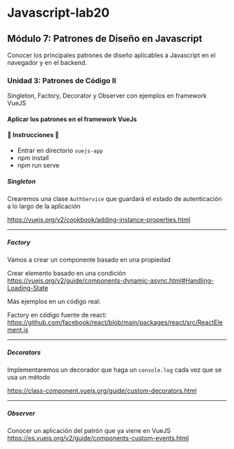 # Javascript-lab20

## Módulo 7: Patrones de Diseño en Javascript
Conocer los principales patrones de diseño aplicables a Javascript en el navegador y en el backend.

### Unidad 3: Patrones de Código II

Singleton, Factory, Decorator y Observer con ejemplos en framework VueJS

#### Aplicar los patrones en el framework VueJs

#### 👀 Instrucciones 👀

- Entrar en directorio `vuejs-app`
- npm install
- npm run serve



##### Singleton

Crearemos una clase `AuthService` que guardará el estado de autenticación a lo largo de la aplicación

https://vuejs.org/v2/cookbook/adding-instance-properties.html

---------------------------------------------------------------------
##### Factory

Vamos a crear un componente basado en una propiedad

Crear elemento basado en una condición
https://vuejs.org/v2/guide/components-dynamic-async.html#Handling-Loading-State

Más ejemplos en un código real:

Factory en código fuente de react:
https://github.com/facebook/react/blob/main/packages/react/src/ReactElement.js


---------------------------------------------------------------------
##### Decorators

Implementaremos un decorador que haga un `console.log` cada vez que se usa un método

https://class-component.vuejs.org/guide/custom-decorators.html


---------------------------------------------------------------------
##### Observer

Conocer un aplicación del patrón que ya viene en VueJS
https://es.vuejs.org/v2/guide/components-custom-events.html
